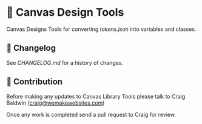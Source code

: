 # 🎨 Canvas Design Tools

Canvas Designs Tools for converting _tokens.json_ into variables and classes.

## 📅 Changelog

See *CHANGELOG.md* for a history of changes.

## 🤝 Contribution

Before making any updates to Canvas Library Tools please talk to Craig Baldwin (craig@wemakewebsites.com)

Once any work is completed send a pull request to Craig for review.
